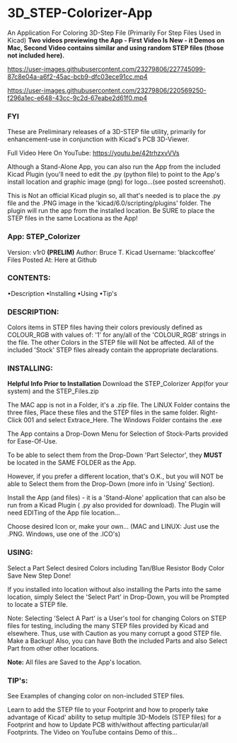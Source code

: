 # 3D_STEP-Colorizer-App
An Application For Coloring 3D-Step File (Primarily For Step Files Used in Kicad)
**Two videos previewing the App - First Video Is New - it Demos on Mac, Second Video contains similar and using random STEP files
(those not included here).**



https://user-images.githubusercontent.com/23279806/227745099-87c8e04a-a6f2-45ac-bcb9-dfc03ece91cc.mp4

https://user-images.githubusercontent.com/23279806/220569250-f296a1ec-e648-43cc-9c2d-67eabe2d61f0.mp4

### FYI
These are Preliminary releases of a 3D-STEP file utility, primarily for enhancement-use in conjunction with Kicad's PCB 3D-Viewer.

Full Video Here On YouTube: https://youtu.be/42trhzxvVVs

Although a Stand-Alone App, you can also run the App from the included Kicad Plugin (you'll need to edit the .py (python file) to point to the App's install location and graphic image (png) for logo...(see posted screenshot).

This is Not an official Kicad plugin so, all that's needed is to place the .py file and the .PNG image in the 'kicad/6.0/scripting/plugins' folder.
The plugin will run the app from the installed location. Be SURE to place the STEP files in the same Locationa as the App!

### App: STEP_Colorizer
Version:  v1r0 **(PRELIM)**
Author: Bruce T.   Kicad Username:  'blackcoffee'
Files Posted At: Here at Github

### CONTENTS:
•Description
•Installing
•Using
•Tip's

### DESCRIPTION:
Colors items in STEP files having their colors previously defined as COLOUR_RGB
with values of: '1' for any/all of the 'COLOUR_RGB' strings in the file. The other Colors
in the STEP file will Not be affected.
All of the included 'Stock' STEP files already contain the appropriate declarations.

### INSTALLING:
**Helpful Info Prior to Installation**
Download the STEP_Colorizer App(for your system) and the STEP_Files.zip

The MAC app is not in a Folder, it's a .zip file.
The LINUX Folder contains the three files, Place these files and the STEP files in the same folder. Right-Click 001 and select Extrace_Here.
The Windows Folder contains the .exe

The App contains a Drop-Down Menu for Selection of Stock-Parts provided for Ease-Of-Use.

To be able to select them from the Drop-Down 'Part Selector', they **MUST** be
located in the SAME FOLDER as the App.

However, if you prefer a different location, that's O.K., but you will NOT
be able to Select them from the Drop-Down (more info in 'Using' Section).

Install the App (and files) - it is a 'Stand-Alone' application that can also
be run from a Kicad Plugin ( .py also provided for download).
The Plugin will need EDITing of the App file location...

Choose desired Icon or, make your own... (MAC and LINUX: Just use the .PNG. Windows, use one of the .ICO's)

### USING:
Select a Part
Select desired Colors including Tan/Blue Resistor Body Color
Save New Step
Done!

If you installed into location without also installing the Parts into the same
location, simply Select the 'Select Part' in Drop-Down, you will be Prompted
to locate a STEP file.

Note: Selecting 'Select A Part' is a User's tool for changing Colors on STEP files
for testing, including the many STEP files provided by Kicad and elsewhere.
Thus, use with Caution as you many corrupt a good STEP file. Make a Backup!
Also, you can have Both the included Parts and also Select Part from other
other locations.

**Note:** All files are Saved to the App's location.

### TIP's:
See Examples of changing color on non-included STEP files.

Learn to add the STEP file to your Footprint and how to properly take
advantage of Kicad' ability to setup multiple 3D-Models (STEP files) for
a Footprint and how to Update PCB with/without affecting particular/all
Footprints. The Video on YouTube contains Demo of this...

